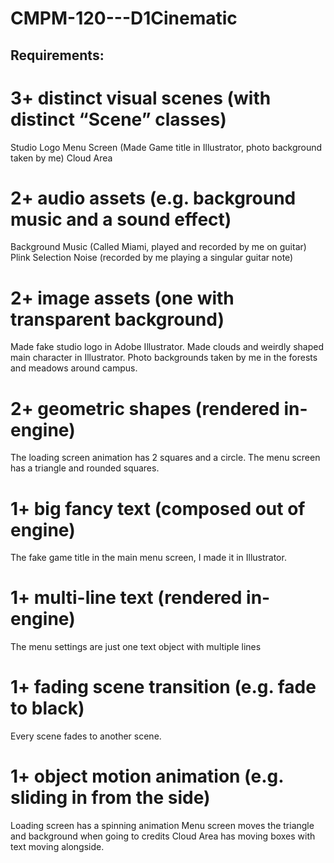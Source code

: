 # CMPM-120---D1Cinematic
## Requirements:
# 3+ distinct visual scenes (with distinct “Scene” classes)
Studio Logo 
Menu Screen (Made Game title in Illustrator, photo background taken by me)
Cloud Area 

# 2+ audio assets (e.g. background music and a sound effect)
Background Music (Called Miami, played and recorded by me on guitar)
Plink Selection Noise (recorded by me playing a singular guitar note)

# 2+ image assets (one with transparent background)
Made fake studio logo in Adobe Illustrator.
Made clouds and weirdly shaped main character in Illustrator.
Photo backgrounds taken by me in the forests and meadows around campus.

# 2+ geometric shapes (rendered in-engine)
The loading screen animation has 2 squares and a circle.
The menu screen has a triangle and rounded squares.

# 1+ big fancy text (composed out of engine)
The fake game title in the main menu screen, I made it in Illustrator.

# 1+ multi-line text (rendered in-engine)
The menu settings are just one text object with multiple lines

# 1+ fading scene transition (e.g. fade to black)
Every scene fades to another scene.

# 1+ object motion animation (e.g. sliding in from the side)
Loading screen has a spinning animation
Menu screen moves the triangle and background when going to credits
Cloud Area has moving boxes with text moving alongside.
